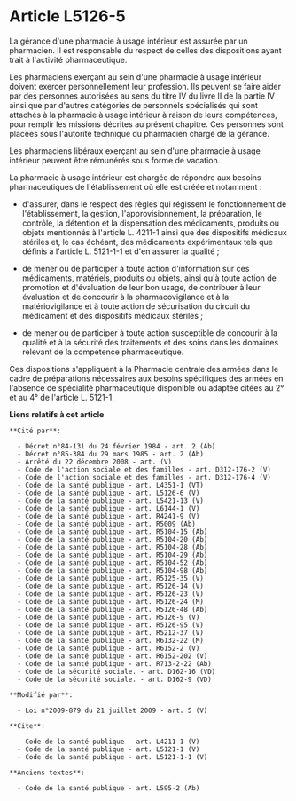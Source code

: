 # Article L5126-5

La gérance d'une pharmacie à usage intérieur est assurée par un pharmacien. Il est responsable du respect de celles des
dispositions ayant trait à l'activité pharmaceutique. 

Les pharmaciens exerçant au sein d'une pharmacie à usage intérieur doivent exercer personnellement leur profession. Ils
peuvent se faire aider par des personnes autorisées au sens du titre IV du livre II de la partie IV ainsi que par d'autres
catégories de personnels spécialisés qui sont attachés à la pharmacie à usage intérieur à raison de leurs compétences, pour
remplir les missions décrites au présent chapitre. Ces personnes sont placées sous l'autorité technique du pharmacien chargé
de la gérance. 

Les pharmaciens libéraux exerçant au sein d'une pharmacie à usage intérieur peuvent être rémunérés sous forme de vacation. 

La pharmacie à usage intérieur est chargée de répondre aux besoins pharmaceutiques de l'établissement où elle est créée et
notamment :

- d'assurer, dans le respect des règles qui régissent le fonctionnement de l'établissement, la gestion, l'approvisionnement,
la préparation, le contrôle, la détention et la dispensation des médicaments, produits ou objets mentionnés à l'article L.
4211-1 ainsi que des dispositifs médicaux stériles et, le cas échéant, des médicaments expérimentaux tels que définis à
l'article L. 5121-1-1 et d'en assurer la qualité ;

- de mener ou de participer à toute action d'information sur ces médicaments, matériels, produits ou objets, ainsi qu'à toute
action de promotion et d'évaluation de leur bon usage, de contribuer à leur évaluation et de concourir à la pharmacovigilance
et à la matériovigilance et à toute action de sécurisation du circuit du médicament et des dispositifs médicaux stériles ;

- de mener ou de participer à toute action susceptible de concourir à la qualité et à la sécurité des traitements et des
soins dans les domaines relevant de la compétence pharmaceutique. 

Ces dispositions s'appliquent à la Pharmacie centrale des armées dans le cadre de préparations nécessaires aux besoins
spécifiques des armées en l'absence de spécialité pharmaceutique disponible ou adaptée citées au 2° et au 4° de l'article L.
5121-1.

**Liens relatifs à cet article**

	**Cité par**:

	  - Décret n°84-131 du 24 février 1984 - art. 2 (Ab)
	  - Décret n°85-384 du 29 mars 1985 - art. 2 (Ab)
	  - Arrêté du 22 décembre 2008 - art. (V)
	  - Code de l'action sociale et des familles - art. D312-176-2 (V)
	  - Code de l'action sociale et des familles - art. D312-176-4 (V)
	  - Code de la santé publique - art. L4351-1 (VT)
	  - Code de la santé publique - art. L5126-6 (V)
	  - Code de la santé publique - art. L5421-13 (V)
	  - Code de la santé publique - art. L6144-1 (V)
	  - Code de la santé publique - art. R4241-9 (V)
	  - Code de la santé publique - art. R5009 (Ab)
	  - Code de la santé publique - art. R5104-15 (Ab)
	  - Code de la santé publique - art. R5104-20 (Ab)
	  - Code de la santé publique - art. R5104-28 (Ab)
	  - Code de la santé publique - art. R5104-29 (Ab)
	  - Code de la santé publique - art. R5104-52 (Ab)
	  - Code de la santé publique - art. R5104-98 (Ab)
	  - Code de la santé publique - art. R5125-35 (V)
	  - Code de la santé publique - art. R5126-14 (V)
	  - Code de la santé publique - art. R5126-23 (V)
	  - Code de la santé publique - art. R5126-24 (M)
	  - Code de la santé publique - art. R5126-48 (Ab)
	  - Code de la santé publique - art. R5126-9 (V)
	  - Code de la santé publique - art. R5126-95 (V)
	  - Code de la santé publique - art. R5212-37 (V)
	  - Code de la santé publique - art. R6132-22 (M)
	  - Code de la santé publique - art. R6152-2 (V)
	  - Code de la santé publique - art. R6152-202 (V)
	  - Code de la santé publique - art. R713-2-22 (Ab)
	  - Code de la sécurité sociale. - art. D162-16 (VD)
	  - Code de la sécurité sociale. - art. D162-9 (VD)

	**Modifié par**:

	  - Loi n°2009-879 du 21 juillet 2009 - art. 5 (V)

	**Cite**:

	  - Code de la santé publique - art. L4211-1 (V)
	  - Code de la santé publique - art. L5121-1 (V)
	  - Code de la santé publique - art. L5121-1-1 (V)

	**Anciens textes**:

	  - Code de la santé publique - art. L595-2 (Ab)
